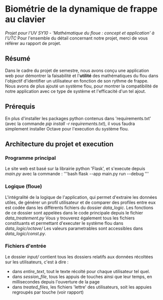 # Biométrie de la dynamique de frappe au clavier
*Projet pour l'UV SY10 - 'Mathématique du floue : concept et application' à l'UTC*
Pour l'ensemble du détail concernant notre projet, merci de vous référer au rapport de projet.

## Résumé

Dans le cadre du projet de semestre, nous avons conçu une application web pour démontrer la faisabilité et l'**utilité** des mathématiques du flou dans l'objectif d'identifier un utilisateur en fonction de son rythme de frappe.
Nous avons de plus ajouté un système flou, pour montrer la compatibilité de notre application avec ce type de système et l'efficacité d'un tel ajout.

## Prérequis
En plus d'installer les packages python contenus dans 'requirements.txt' (avec la commande *pip install -r requirements.txt*), il vous faudra simplement installer Octave pour l'execution du système flou.

## Architecture du projet et execution
### Programme principal
Le site web est basé sur la librairie python 'Flask', et s'execute depuis *main.py* avec la commande :
'''bash
flask --app main.py run --debug
'''

### Logique (floue)

L'intégralité de la logique de l'application, qui permet d'extraire les données utiles, de générer un profil utilisateur et de comparer des profiles entre eux est codée dans les différents fichiers du dossier *data_logic*. Les fonctions de ce dossier sont appelées dans le code principale depuis le fichier *data_treatement.py* Vous y trouverez également tous les fichiers constituants et permettant d'executer le système flou dans *data_logic/octave/*
Les valeurs parametrables sont accessibles dans *data_logic/const.py*.

### Fichiers d'entrée

Le dossier *input/* contient tous les dossiers relatifs aux données récoltées sur les utilisateurs, c'est à dire :
- dans *entire_text*, tout le texte récolté pour chaque utilisateur tel quel.
- dans *session_file*, tous les appuis de touches ainsi que leur temps, en millisecondes depuis l'ouverture de la page
- dans *treated_files*, les fichiers 'lettre' des utilisateurs, soit les appuies regroupés par touche (voir rapport)